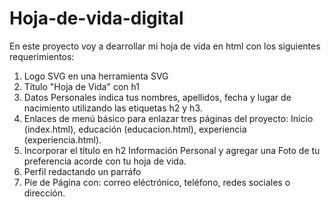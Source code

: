 # Hoja-de-vida-digital
En este proyecto voy a dearrollar mi hoja de vida en html
con los siguientes requerimientos:

1. Logo SVG en una herramienta SVG
2. Título "Hoja de Vida" con h1
3. Datos Personales indica tus nombres, apellidos, fecha y lugar de nacimiento utilizando las etiquetas h2 y h3.
4. Enlaces de menú básico para enlazar tres páginas del proyecto: Inicio (index.html), educación (educacion.html), experiencia (experiencia.html).
5. Incorporar el título en h2 Información Personal y agregar una Foto de tu preferencia acorde con tu hoja de vida.
6. Perfil redactando un parráfo 
7. Pie de Página con: correo eléctrónico, teléfono, redes sociales o dirección.
